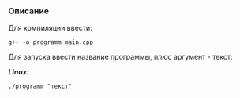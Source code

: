 ### Описание
Для компиляции ввести:

`g++ -o programm main.cpp`

Для запуска ввести название программы, плюс аргумент - текст:

__*Linux:*__

`./programm "текст"`
